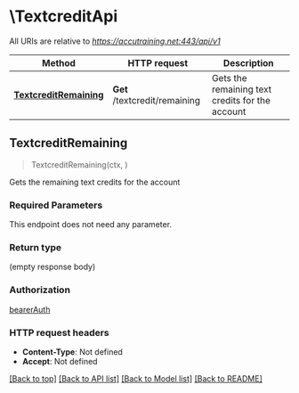# \TextcreditApi

All URIs are relative to *https://accutraining.net:443/api/v1*

Method | HTTP request | Description
------------- | ------------- | -------------
[**TextcreditRemaining**](TextcreditApi.md#TextcreditRemaining) | **Get** /textcredit/remaining | Gets the remaining text credits for the account



## TextcreditRemaining

> TextcreditRemaining(ctx, )

Gets the remaining text credits for the account

### Required Parameters

This endpoint does not need any parameter.

### Return type

 (empty response body)

### Authorization

[bearerAuth](../README.md#bearerAuth)

### HTTP request headers

- **Content-Type**: Not defined
- **Accept**: Not defined

[[Back to top]](#) [[Back to API list]](../README.md#documentation-for-api-endpoints)
[[Back to Model list]](../README.md#documentation-for-models)
[[Back to README]](../README.md)

